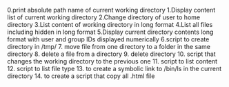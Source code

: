 0.print absolute path name of current working directory
1.Display content list of current working directory
2.Change directory of user to home directory
3.List content of working directory in long format
4.List all files including hidden in long format
5.Display current directory contents long format with user and group IDs displayed numerically
6.script to create directory in /tmp/
7. move file from one directory to a folder in the same directory
8. delete a file from a directory
9. delete directory
10. script that changes the working directory to the previous one
11. script to list content
12. script to list file type
13. to create a symbolic link to /bin/ls in the current directory
14. to create a script that copy all .html file
